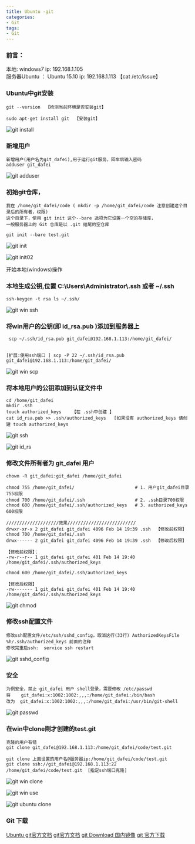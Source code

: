 ```yaml
---
title: Ubuntu -git
categories: 
- Git
tags:
- Git
---
```

### 前言：  

本地:  windows7   ip: 192.168.1.105                                                        
服务器Ubuntu ： Ubuntu 15.10     ip: 192.168.1.113  【cat /etc/issue】 

### Ubuntu中git安装

```
git --version  【检测当前环境是否安装git】

sudo apt-get install git  【安装git】
```

![git install](/img/ubuntu/git/git_install.png "git install")

### 新增用户

```
新增用户(用户名为git_dafei),用于运行git服务，回车后输入密码
adduser git_dafei
```

![git adduser](/img/ubuntu/git/git_adduser.png "git adduser")

### 初始git仓库，

```
我在 /home/git_dafei/code ( mkdir -p /home/git_dafei/code 注意创建这个目录后的所有者，权限)
这个目录下，使用 git init 这个--bare 选项为它设置一个空的存储库，
一般服务器上的 Git 仓库是以 .git 结尾的空仓库

git init --bare test.git
```

![git init](/img/ubuntu/git/git_init.png "git init")

![git init02](/img/ubuntu/git/git_init02.png "git init02")

开始本地(windows)操作

### 本地生成公钥,位置  C:\Users\Administrator\\.ssh 或者  ~/.ssh 

```
ssh-keygen -t rsa ls ~/.ssh/
```

![git win ssh](/img/ubuntu/git/git_win_ssh.png "git win ssh")

### 将win用户的公钥(即 id_rsa.pub )添加到服务器上

```
 scp ~/.ssh/id_rsa.pub git_dafei@192.168.1.113:/home/git_dafei/
 
 
[扩展:使用ssh端口 ] scp -P 22 ~/.ssh/id_rsa.pub git_dafei@192.168.1.113:/home/git_dafei/
```

![git win scp](/img/ubuntu/git/git_win_scp.png "git win scp")

### 将本地用户的公钥添加到认证文件中

```
cd /home/git_dafei
mkdir .ssh
touch authorized_keys    【在 .ssh中创建 】
cat id_rsa.pub >> .ssh/authorized_keys   [如果没有 authorized_keys 请创建 touch authorized_keys
```

![git ssh](/img/ubuntu/git/git_ssh.png "git ssh")

![git id_rs](/img/ubuntu/git/git_id_rs.png "git id_rs")

### 修改文件所有者为 git_dafei 用户

```
chown -R git_dafei:git_dafei /home/git_dafei

chmod 755 /home/git_dafei/                       # 1. 用户git_dafei目录755权限
chmod 700 /home/git_dafei/.ssh                   # 2. .ssh目录700权限
chmod 600 /home/git_dafei/.ssh/authorized_keys   # 3. authorized_keys 600权限 

////////////////////效果//////////////////////////
drwxr-xr-x 2 git_dafei git_dafei 4096 Feb 14 19:39 .ssh  【修改前权限】
chmod 700 /home/git_dafei/.ssh
drwx------ 2 git_dafei git_dafei 4096 Feb 14 19:39 .ssh  【修改后权限】

【修改前权限】：
-rw-r--r-- 1 git_dafei git_dafei 401 Feb 14 19:40 /home/git_dafei/.ssh/authorized_keys 

chmod 600 /home/git_dafei/.ssh/authorized_keys

【修改后权限】
-rw------- 1 git_dafei git_dafei 401 Feb 14 19:40 /home/git_dafei/.ssh/authorized_keys  

```

![git chmod](/img/ubuntu/git/git_chmod.png "git chmod")

### 修改ssh配置文件

```
修改ssh配置文件/etc/ssh/sshd_config，取消这行(33行) AuthorizedKeysFile    %h/.ssh/authorized_keys 前面的注释
修改完重启ssh:  service ssh restart
```

![git sshd_config](/img/ubuntu/git/git_sshd_config.png "git sshd_config")

### 安全

```
为例安全，禁止 git_dafei 用户 shell登录，需要修改 /etc/passwd
将    git_dafei:x:1002:1002:,,,:/home/git_dafei:/bin/bash
改为  git_dafei:x:1002:1002:,,,:/home/git_dafei:/usr/bin/git-shell
```

![git passwd](/img/ubuntu/git/git_passwd.png "git passwd")

### 在win中clone刚才创建的test.git

```
克隆的用户有错
git clone git_dafei@192.168.1.113:/home/git_dafei/code/test.git

git clone 上面设置的用户名@服务器ip:/home/git_dafei/code/test.git
git clone ssh://git_dafei@192.168.1.113:22 /home/git_dafei/code/test.git  [指定ssh端口克隆]
```

![git win clone](/img/ubuntu/git/git_win_clone.png "git win clone")

![git win use](/img/ubuntu/git/git_win_user.png "git win use")

![git ubuntu clone](/img/ubuntu/git/git_ubuntu_clone.png "git ubuntu clone")



### Git 下载

[Ubuntu git官方文档](https://help.ubuntu.com/lts/serverguide/git.html "Ubuntu git官方文档")
[git官方文档](https://git-scm.com/book/en/v2/Git-on-the-Server-Setting-Up-the-Server"git官方文档")
[git Download 国内镜像](http://npm.taobao.org/mirrors/git-for-windows/)
[git 官方下载](https://github.com/git-for-windows/git/releases)

























